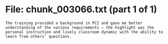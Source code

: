 ﻿# File: chunk_003066.txt (part 1 of 1)
```
The training provided a background in PCI and gave me better understanding of the various requirements – the highlight was the personal instruction and lively classroom dynamic with the ability to learn from others’ questions.
```

